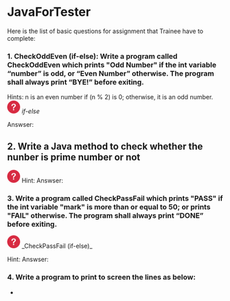 # JavaForTester

Here is the list of basic questions for assignment that Trainee have to complete:

### 1. CheckOddEven (if-else): Write a program called CheckOddEven which prints "Odd Number" if the int variable “number” is odd, or “Even Number” otherwise. The program shall always print “BYE!” before exiting.

Hints: n is an even number if (n % 2) is 0; otherwise, it is an odd number.
<img src="icon.png" width="30"> 
_if-else_

Answser: 

## 2. Write a Java method to check whether the nunber is prime number or not
<img src="icon.png" width="30"> 
Hint:
Answser:

### 3. Write a program called CheckPassFail which prints "PASS" if the int variable "mark" is more than or equal to 50; or prints "FAIL" otherwise. The program shall always print “DONE” before exiting. 
<img src="icon.png" width="30"> 
_CheckPassFail (if-else)_ 

Hint:
Answser:


### 4. Write a program to print to screen the lines as below:
*
